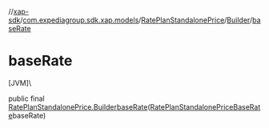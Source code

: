 //[xap-sdk](../../../../index.md)/[com.expediagroup.sdk.xap.models](../../index.md)/[RatePlanStandalonePrice](../index.md)/[Builder](index.md)/[baseRate](base-rate.md)

# baseRate

[JVM]\

public final [RatePlanStandalonePrice.Builder](index.md)[baseRate](base-rate.md)([RatePlanStandalonePriceBaseRate](../../-rate-plan-standalone-price-base-rate/index.md)baseRate)
